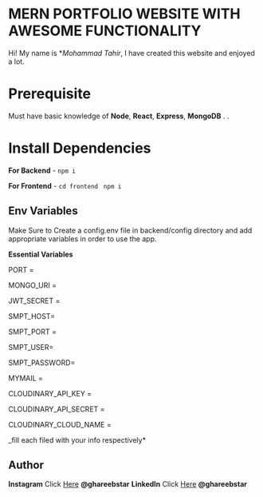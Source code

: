 # MERN PORTFOLIO WEBSITE WITH AWESOME FUNCTIONALITY

Hi! My name is \*_Mohammad Tahir_, I have created this website and enjoyed a lot.

# Prerequisite

Must have basic knowledge of **Node**, **React**, **Express**, **MongoDB** . .

# Install Dependencies

**For Backend** - `npm i`

**For Frontend** - `cd frontend` ` npm i`

## Env Variables

Make Sure to Create a config.env file in backend/config directory and add appropriate variables in order to use the app.

**Essential Variables**

PORT =

MONGO_URI =

JWT_SECRET =

SMPT_HOST=

SMPT_PORT =

SMPT_USER=

SMPT_PASSWORD=

MYMAIL =

CLOUDINARY_API_KEY =

CLOUDINARY_API_SECRET =

CLOUDINARY_CLOUD_NAME =

\_fill each filed with your info respectively\*

## Author

**Instagram** Click [Here](https://www.instagram.com/ghareebstar) **@ghareebstar**
**LinkedIn** Click [Here](https://in.linkedin.com/in/ghareebstar) **@ghareebstar**
